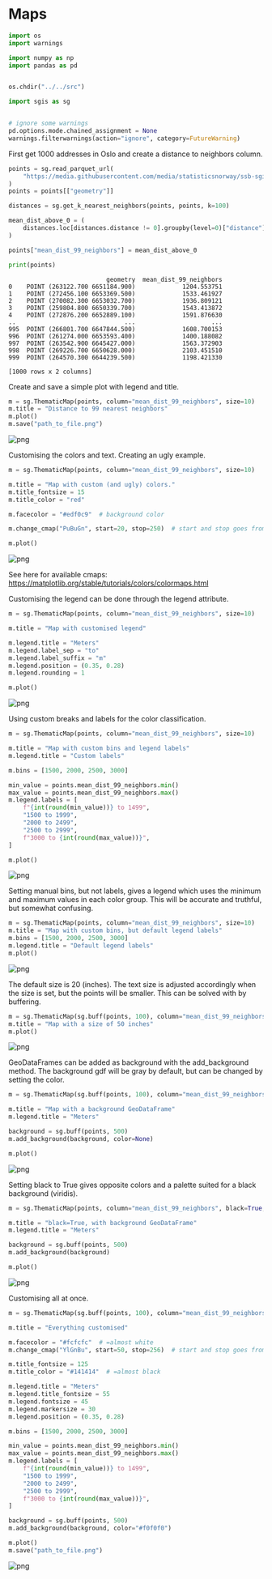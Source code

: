 # Maps

```python
import os
import warnings

import numpy as np
import pandas as pd


os.chdir("../../src")

import sgis as sg


# ignore some warnings
pd.options.mode.chained_assignment = None
warnings.filterwarnings(action="ignore", category=FutureWarning)
```

First get 1000 addresses in Oslo and create a distance to neighbors column.

```python
points = sg.read_parquet_url(
    "https://media.githubusercontent.com/media/statisticsnorway/ssb-sgis/main/tests/testdata/points_oslo.parquet"
)
points = points[["geometry"]]

distances = sg.get_k_nearest_neighbors(points, points, k=100)

mean_dist_above_0 = (
    distances.loc[distances.distance != 0].groupby(level=0)["distance"].mean()
)

points["mean_dist_99_neighbors"] = mean_dist_above_0

print(points)
```

                               geometry  mean_dist_99_neighbors
    0    POINT (263122.700 6651184.900)             1204.553751
    1    POINT (272456.100 6653369.500)             1533.461927
    2    POINT (270082.300 6653032.700)             1936.809121
    3    POINT (259804.800 6650339.700)             1543.413872
    4    POINT (272876.200 6652889.100)             1591.876630
    ..                              ...                     ...
    995  POINT (266801.700 6647844.500)             1608.700153
    996  POINT (261274.000 6653593.400)             1400.188082
    997  POINT (263542.900 6645427.000)             1563.372903
    998  POINT (269226.700 6650628.000)             2103.451510
    999  POINT (264570.300 6644239.500)             1198.421330

    [1000 rows x 2 columns]

Create and save a simple plot with legend and title.

```python
m = sg.ThematicMap(points, column="mean_dist_99_neighbors", size=10)
m.title = "Distance to 99 nearest neighbors"
m.plot()
m.save("path_to_file.png")
```

![png](maps_files/maps_5_0.png)

Customising the colors and text. Creating an ugly example.

```python
m = sg.ThematicMap(points, column="mean_dist_99_neighbors", size=10)

m.title = "Map with custom (and ugly) colors."
m.title_fontsize = 15
m.title_color = "red"

m.facecolor = "#edf0c9"  # background color

m.change_cmap("PuBuGn", start=20, stop=250)  # start and stop goes from 0 to 256

m.plot()
```

![png](maps_files/maps_7_0.png)

See here for available cmaps: https://matplotlib.org/stable/tutorials/colors/colormaps.html

Customising the legend can be done through the legend attribute.

```python
m = sg.ThematicMap(points, column="mean_dist_99_neighbors", size=10)

m.title = "Map with customised legend"

m.legend.title = "Meters"
m.legend.label_sep = "to"
m.legend.label_suffix = "m"
m.legend.position = (0.35, 0.28)
m.legend.rounding = 1

m.plot()
```

![png](maps_files/maps_9_0.png)

Using custom breaks and labels for the color classification.

```python
m = sg.ThematicMap(points, column="mean_dist_99_neighbors", size=10)

m.title = "Map with custom bins and legend labels"
m.legend.title = "Custom labels"

m.bins = [1500, 2000, 2500, 3000]

min_value = points.mean_dist_99_neighbors.min()
max_value = points.mean_dist_99_neighbors.max()
m.legend.labels = [
    f"{int(round(min_value))} to 1499",
    "1500 to 1999",
    "2000 to 2499",
    "2500 to 2999",
    f"3000 to {int(round(max_value))}",
]

m.plot()
```

![png](maps_files/maps_11_0.png)

Setting manual bins, but not labels, gives a legend which uses the minimum and
maximum values in each color group. This will be accurate and truthful, but
somewhat confusing.

```python
m = sg.ThematicMap(points, column="mean_dist_99_neighbors", size=10)
m.title = "Map with custom bins, but default legend labels"
m.bins = [1500, 2000, 2500, 3000]
m.legend.title = "Default legend labels"
m.plot()
```

![png](maps_files/maps_13_0.png)

The default size is 20 (inches). The text size is adjusted accordingly when the size
is set, but the points will be smaller. This can be solved with by buffering.

```python
m = sg.ThematicMap(sg.buff(points, 100), column="mean_dist_99_neighbors")
m.title = "Map with a size of 50 inches"
m.plot()
```

![png](maps_files/maps_15_0.png)

GeoDataFrames can be added as background with the add_background method.
The background gdf will be gray by default, but can be changed by setting
the color.

```python
m = sg.ThematicMap(sg.buff(points, 100), column="mean_dist_99_neighbors", size=10)

m.title = "Map with a background GeoDataFrame"
m.legend.title = "Meters"

background = sg.buff(points, 500)
m.add_background(background, color=None)

m.plot()
```

![png](maps_files/maps_17_0.png)

Setting black to True gives opposite colors and a palette suited for a black
background (viridis).

```python
m = sg.ThematicMap(points, column="mean_dist_99_neighbors", black=True, size=10)

m.title = "black=True, with background GeoDataFrame"
m.legend.title = "Meters"

background = sg.buff(points, 500)
m.add_background(background)

m.plot()
```

![png](maps_files/maps_19_0.png)

Customising all at once.

```python
m = sg.ThematicMap(sg.buff(points, 100), column="mean_dist_99_neighbors", size=10)

m.title = "Everything customised"

m.facecolor = "#fcfcfc"  # =almost white
m.change_cmap("YlGnBu", start=50, stop=256)  # start and stop goes from 0 to 256

m.title_fontsize = 125
m.title_color = "#141414"  # =almost black

m.legend.title = "Meters"
m.legend.title_fontsize = 55
m.legend.fontsize = 45
m.legend.markersize = 30
m.legend.position = (0.35, 0.28)

m.bins = [1500, 2000, 2500, 3000]

min_value = points.mean_dist_99_neighbors.min()
max_value = points.mean_dist_99_neighbors.max()
m.legend.labels = [
    f"{int(round(min_value))} to 1499",
    "1500 to 1999",
    "2000 to 2499",
    "2500 to 2999",
    f"3000 to {int(round(max_value))}",
]

background = sg.buff(points, 500)
m.add_background(background, color="#f0f0f0")

m.plot()
m.save("path_to_file.png")
```

![png](maps_files/maps_21_0.png)
